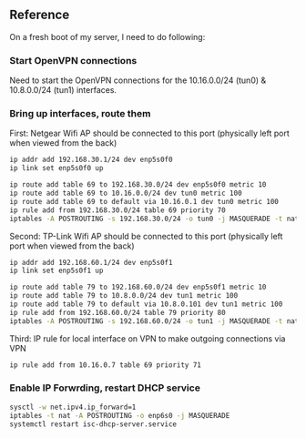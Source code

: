 ## Reference

On a fresh boot of my server, I need to do following:

### Start OpenVPN connections

Need to start the OpenVPN connections for the 10.16.0.0/24 (tun0) & 10.8.0.0/24 (tun1) interfaces.

### Bring up interfaces, route them

First: Netgear Wifi AP should be connected to this port (physically left port when viewed from the back)

```sh
ip addr add 192.168.30.1/24 dev enp5s0f0
ip link set enp5s0f0 up

ip route add table 69 to 192.168.30.0/24 dev enp5s0f0 metric 10
ip route add table 69 to 10.16.0.0/24 dev tun0 metric 100
ip route add table 69 to default via 10.16.0.1 dev tun0 metric 100
ip rule add from 192.168.30.0/24 table 69 priority 70
iptables -A POSTROUTING -s 192.168.30.0/24 -o tun0 -j MASQUERADE -t nat
```

Second: TP-Link Wifi AP should be connected to this port (physically left port when viewed from the back)

```sh
ip addr add 192.168.60.1/24 dev enp5s0f1
ip link set enp5s0f1 up

ip route add table 79 to 192.168.60.0/24 dev enp5s0f1 metric 10
ip route add table 79 to 10.8.0.0/24 dev tun1 metric 100
ip route add table 79 to default via 10.8.0.101 dev tun1 metric 100
ip rule add from 192.168.60.0/24 table 79 priority 80
iptables -A POSTROUTING -s 192.168.60.0/24 -o tun1 -j MASQUERADE -t nat
```

Third: IP rule for local interface on VPN to make outgoing connections via VPN

```sh
ip rule add from 10.16.0.7 table 69 priority 71
```

### Enable IP Forwrding, restart DHCP service

```sh
sysctl -w net.ipv4.ip_forward=1
iptables -t nat -A POSTROUTING -o enp6s0 -j MASQUERADE
systemctl restart isc-dhcp-server.service
```
